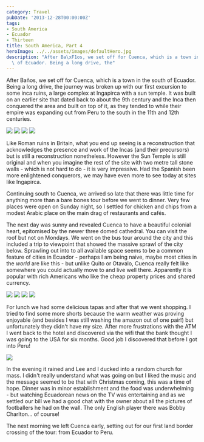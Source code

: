 ```yaml
---
category: Travel
pubDate: '2013-12-28T00:00:00Z'
tags:
- South America
- Ecuador
- Thirteen
title: South America, Part 4
heroImage: ../../assets/images/defaultHero.jpg
description: "After Ba\xF1os, we set off for Cuenca, which is a town in the south\
  \ of Ecuador. Being a long drive, the"
---
```

After Baños, we set off for Cuenca, which is a town in the south of Ecuador. Being a long drive, the journey was broken up with our first excursion to some inca ruins, a large complex at Ingapirca with a sun temple. It was built on an earlier site that dated back to about the 9th century and the Inca then conquered the area and built on top of it, as they tended to while their empire was expanding out from Peru to the south in the 11th and 12th centuries.

![](../../assets/images/south_america/part_4/01.jpg)
![](../../assets/images/south_america/part_4/02.jpg)
![](../../assets/images/south_america/part_4/03.jpg)
![](../../assets/images/south_america/part_4/IngapircaPano.jpg)

Like Roman ruins in Britain, what you end up seeing is a reconstruction that acknowledges the presence and work of the Incas (and their precursors) but is still a reconstruction nonetheless. However the Sun Temple is still original and when you imagine the rest of the site with two metre tall stone walls - which is not hard to do - it is very impressive. Had the Spanish been more enlightened conquerors, we may have even more to see today at sites like Ingapirca.

Continuing south to Cuenca, we arrived so late that there was little time for anything more than a bare bones tour before we went to dinner. Very few places were open on Sunday night, so I settled for chicken and chips from a modest Arabic place on the main drag of restaurants and cafés.

The next day was sunny and revealed Cuenca to have a beautiful colonial heart, epitomised by the newer three domed cathedral. You can visit the roof but not on Mondays. We went on the bus tour around the city and this included a trip to viewpoint that showed the massive sprawl of the city below. Sprawling out into to all available space seems to be a common feature of cities in Ecuador - perhaps I am being naive, maybe most cities in the _world_ are like this - but unlike Quito or Otavalo, Cuenca really felt like somewhere you could actually move to and live well there. Apparently it is popular with rich Americans who like the cheap property prices and shared currency.

![](../../assets/images/south_america/part_4/04.jpg)
![](../../assets/images/south_america/part_4/05.jpg)
![](../../assets/images/south_america/part_4/06.jpg)
![](../../assets/images/south_america/part_4/07.jpg)

For lunch we had some delicious tapas and after that we went shopping. I tried to find some more shorts because the warm weather was proving enjoyable (and besides I was still washing the amazon out of one pair!) but unfortunately they didn't have my size. After more frustrations with the ATM I went back to the hotel and discovered via the wifi that the bank thought I was going to the USA for six months. Good job I discovered that before I got into Peru!

![](../../assets/images/south_america/part_4/08.jpg)

In the evening it rained and Lee and I ducked into a random church for mass. I didn't really understand what was going on but I liked the music and the message seemed to be that with Christmas coming, this was a time of hope. Dinner was in minor establishment and the food was underwhelming - but watching Ecuadorean news on the TV was entertaining and as we settled our bill we had a good chat with the owner about all the pictures of footballers he had on the wall. The only English player there was Bobby Charlton... of course!

The next morning we left Cuenca early, setting out for our first land border crossing of the tour: from Ecuador to Peru.